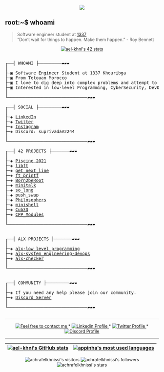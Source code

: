 </p>
<p align="center">  
<img src ="https://cdn.dribbble.com/users/2495095/screenshots/6022014/media/bde6ebc855e312547d5f791f427de779.gif">
</p>

## root:~$ whoami
>  Software engineer student at [1337](https://1337.ma/en/) \
>  “Don’t wait for things to happen. Make them happen.” - Roy Bennett 


<p align="center">
<a href="https://github.com/oakoudad/badge42"><img src="https://badge.mediaplus.ma/black/ael-khni" alt="ael-khni's 42 stats" /></a>
</p>



<pre>

┌──┤ WHOAMI ├─────────▰▰▰
│
├─▣ Software Engineer Student at 1337 Khouribga
├─▣ From Tetouan Morocco
├─▣ I love to dig deep into complex problems and attempt to find the simplest yet the most effecient solution.
├─▣ Interested in low-level Programming, CyberSecurity, DevOps, Netwroking, Cloud and AI.
│
└───────────────────────────────▰▰▰

┌──┤ SOCIAL ├─────────▰▰▰
│
├─◈ <a href="https://www.linkedin.com/in/achraf-elkhnissi">LinkedIn</a>
├─◈ <a href="https://twitter.com/suprivada">Twitter</a>
├─◈ <a href="https://www.instagram.com/su_privada">Instagram</a>
├─◈ Discord: suprivada#2244
│
└───────────────────────────────▰▰▰

┌──┤ 42 PROJECTS ├───────▰▰▰
│
├─◈ <a href="https://github.com/achrafelkhnissi/1337/tree/master/Piscine-2021">Piscine 2021</a>
├─◈ <a href="https://github.com/achrafelkhnissi/libft">libft</a>
├─◈ <a href="https://github.com/achrafelkhnissi/get_next_line">get_next_line</a>
├─◈ <a href="https://github.com/achrafelkhnissi/ft_printf">ft_printf</a>
├─◈ <a href="https://github.com/achrafelkhnissi/Born2beRoot">Born2beRoot</a>
├─◈ <a href="https://github.com/achrafelkhnissi/minitalk">minitalk</a>
├─◈ <a href="https://github.com/achrafelkhnissi/so_long">so_long</a>
├─◈ <a href="https://github.com/achrafelkhnissi/push_swap">push_swap</a>
├─◈ <a href="https://github.com/achrafelkhnissi/Philosophers">Philosophers</a>
├─◈ <a href="https://github.com/achrafelkhnissi/minishell">minishell</a>
├─◈ <a href="https://github.com/achrafelkhnissi/cub3d">Cub3D</a>
├─◈ <a href="https://github.com/achrafelkhnissi/CPP_Modules">CPP_Modules</a>
│
└───────────────────────────────▰▰▰


┌──┤ ALX PROJECTS ├───────▰▰▰
│
├─◈ <a href="https://github.com/achrafelkhnissi/alx-low_level_programming">alx-low_level_programming</a>
├─◈ <a href="https://github.com/achrafelkhnissi/alx-system_engineering-devops">alx-system_engineering-devops</a>
├─◈ <a href="https://github.com/achrafelkhnissi/alx-checker">alx-checker</a>
│
└───────────────────────────────▰▰▰


┌──┤ COMMUNITY ├─────────▰▰▰
│
├─◈ If you need any help please join our community.
├─◈ <a href="https://discord.gg/vTvkDgsS6J">Discord Server</a>
│
└───────────────────────────────▰▰▰

</pre>

--------------

<p align="center">
	<a href="mailto:achraf.elkhnissi@icloud.com">
		<img alt="Feel free to contact me" src="https://img.shields.io/badge/-Ask_me_anything-blue?style=flat&logo=Gmail&logoColor=white&link=mailto:achraf.elkhnissi@gmail.com&color=3d85c6" />
	</a>
	<span> * </span>
    <a href="https://www.linkedin.com/in/achrafelkhnissi/">
        <img alt="Linkedin Profile" src="https://img.shields.io/badge/-Linkedin-0072b1?style=flat&logo=Linkedin&logoColor=white&link=https://www.linkedin.com/in/achrafelkhnissi/" />
    </a>
    <span> * </span>
    <a href="https://twitter.com/suprivada">
        <img alt="Twitter Profile" src="https://img.shields.io/badge/-Twitter-0072b1?style=flat&logo=Twitter&logoColor=white&link=https://www.linkedin.com/in/achrafelkhnissi/&color=1DA1F2" />
    </a>
    <span> * </span>
    <a href="https://www.linkedin.com/in/achrafelkhnissi/">
        <img alt="Discord Profile" src="https://img.shields.io/badge/-Discord-0072b1?style=flat&logo=Discord&logoColor=white&link=https://www.linkedin.com/in/achrafelkhnissi/&color=7289da" />
    </a>

</p>

---------------
| [![ael-khni's GitHub stats](https://github-readme-stats.vercel.app/api?username=achrafelkhnissi&count_private=true&show_icons=true&hide=issues&hide_border=true&theme=jolly)](https://github.com/achrafelkhnissi?tab=repositories) | [![appinha's most used languages](https://github-readme-stats.vercel.app/api/top-langs/?username=appinha&layout=compact&hide_border=true&theme=jolly)](https://github.com/achrafelkhnissi?tab=repositories) |
|:-:|:-:|

<p align="center">
	<img alt="achrafelkhnissi's visitors" src="https://komarev.com/ghpvc/?username=achrafelkhnissi&color=8c36db&style=flat&label=visitors" />
	<img alt="achrafelkhnissi's followers" src="https://img.shields.io/github/followers/achrafelkhnissi?color=blueviolet" />
	<img alt="achrafelkhnissi's stars" src="https://img.shields.io/github/stars/achrafelkhnissi?color=blueviolet" />
</p>